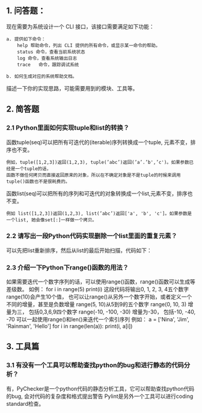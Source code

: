 ## 1. 问答题：
现在需要为系统设计一个 CLI 接口，该接口需要满足如下功能：

    a. 提供如下命令：
        help 帮助命令，列出 CLI 提供的所有命令，或显示某一命令的帮助。
        status 命令，查看当前系统状态
        log	命令，查看系统输出日志
        trace	命令，跟踪调试系统

    b. 如何生成对应的系统帮助文档。

描述一下你的实现思路，可能需要用到的模块、工具等。

## 2. 简答题

### 2.1 Python里面如何实现tuple和list的转换？

函数tuple(seq)可以把所有可迭代的(iterable)序列转换成一个tuple, 元素不变，排序也不变。

    例如，tuple([1,2,3])返回(1,2,3), tuple(’abc’)返回(’a’.’b',’c')。如果参数已经是一个tuple的话，
    函数不做任何拷贝而直接返回原来的对象，所以在不确定对象是不是tuple的时候来调用tuple()函数也不是很耗费的。

函数list(seq)可以把所有的序列和可迭代的对象转换成一个list,元素不变，排序也不变。

    例如 list([1,2,3])返回(1,2,3), list(’abc’)返回['a', 'b', 'c']。如果参数是一个list, 她会像set[:]一样做一个拷贝。


### 2.2 请写出一段Python代码实现删除一个list里面的重复元素？
可以先把list重新排序，然后从list的最后开始扫描，代码如下：


### 2.3 介绍一下Python下range()函数的用法？
如果需要迭代一个数字序列的话，可以使用range()函数，range()函数可以生成等差级数。
如例：
for i in range(5)
print(i)
这段代码将输出0, 1, 2, 3, 4五个数字
range(10)会产生10个值， 也可以让range()从另外一个数字开始，或者定义一个不同的增量，甚至是负数增量
range(5, 10)从5到9的五个数字
range(0, 10, 3) 增量为三， 包括0,3,6,9四个数字
range(-10, -100, -30) 增量为-30， 包括-10, -40, -70
可以一起使用range()和len()来迭代一个索引序列
例如：
a = ['Nina', 'Jim', 'Rainman', 'Hello']
for i in range(len(a)):
    print(i, a[i])

## 3. 工具篇

### 3.1 有没有一个工具可以帮助查找python的bug和进行静态的代码分析？
有，PyChecker是一个python代码的静态分析工具，它可以帮助查找python代码的bug, 会对代码的复杂度和格式提出警告 Pylint是另外一个工具可以进行coding standard检查。
